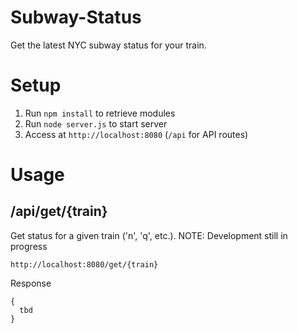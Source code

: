 # Subway-Status
Get the latest NYC subway status for your train.

Setup
=====
1. Run `npm install` to retrieve modules
2. Run `node server.js` to start server
3. Access at `http://localhost:8080` (`/api` for API routes)

Usage
=====

/api/get/{train}
-----------------
Get status for a given train ('n', 'q', etc.).
NOTE: Development still in progress

`http://localhost:8080/get/{train}`

Response
```
{
  tbd
}
```
